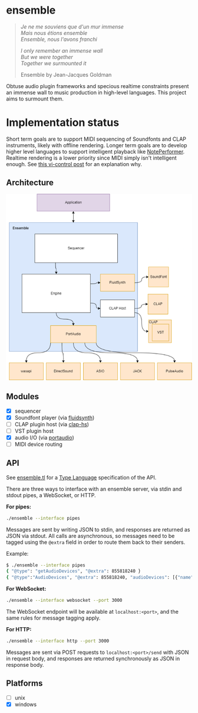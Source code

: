 # ensemble

> <i>Je ne me souviens que d'un mur immense<br>
> Mais nous étions ensemble<br>
> Ensemble, nous l'avons franchi<br>
>
> I only remember an immense wall<br>
> But we were  together<br>
> Together we surmounted it<br></i>
>
> Ensemble by Jean-Jacques Goldman

Obtuse audio plugin frameworks and specious realtime constraints present an immense wall to music production in high-level languages. This project aims to surmount them.

# Implementation status

Short term goals are to support MIDI sequencing of Soundfonts and CLAP instruments, likely with offline rendering. Longer term goals are to develop higher level languages to support intelligent playback like [NotePerformer](https://www.noteperformer.com/). Realtime rendering is a lower priority since MIDI simply isn't intelligent enough. See [this vi-control post](https://vi-control.net/community/threads/is-it-time-for-sound-rendering.48604/post-4889885) for an explanation why.

## Architecture

![architecture](architecture.png)

## Modules

- [x] sequencer
- [x] Soundfont player (via [fluidsynth](https://www.fluidsynth.org/))
- [ ] CLAP plugin host (via [clap-hs](https://github.com/JBetz/clap-hs))
- [ ] VST plugin host
- [x] audio I/O (via [portaudio](http://www.portaudio.com/))
- [ ] MIDI device routing

## API

See [ensemble.tl](./ensemble.tl) for a [Type Language](https://core.telegram.org/mtproto/TL) specification of the API.

There are three ways to interface with an ensemble server, via stdin and stdout pipes, a WebSocket, or HTTP.

<b>For pipes:</b> 
```bash 
./ensemble --interface pipes
```

Messages are sent by writing JSON to stdin, and responses are returned as JSON via stdout. All calls are asynchronous, so messages need to be tagged using the `@extra` field in order to route them back to their senders.

Example:

```bash
$ ./ensemble --interface pipes
{ "@type": "getAudioDevices", "@extra": 855818240 }
{ "@type":"AudioDevices", "@extra": 855818240, "audioDevices": [{"name": "Microsoft Sound Mapper - Input", "index": 0}, { "name": "Speakers (Realtek (R) Audio)","index": 1}]}
```

<b>For WebSocket:</b>
```bash
./ensemble --interface websocket --port 3000
```

The WebSocket endpoint will be available at `localhost:<port>`, and the same rules for message tagging apply.

<b>For HTTP:</b> 
```bash
./ensemble --interface http --port 3000
```

Messages are sent via POST requests to `localhost:<port>/send` with JSON in request body, and responses are returned synchronously as JSON in response body.

## Platforms

- [ ] unix
- [x] windows
